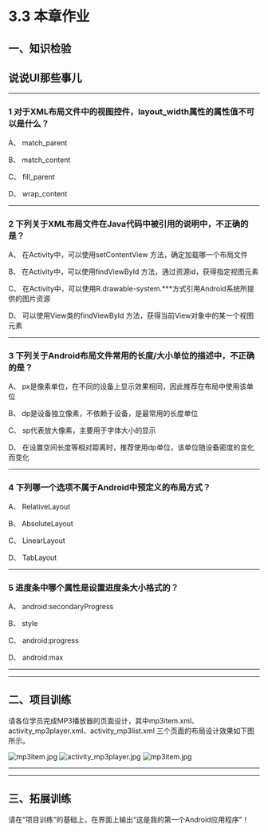 # 3.3 本章作业

## 一、知识检验

> 
## 说说UI那些事儿

----

### 1 对于XML布局文件中的视图控件，layout_width属性的属性值不可以是什么？

A、 match_parent

B、 match_content

C、 fill_parent

D、 wrap_content

----

### 2 下列关于XML布局文件在Java代码中被引用的说明中，不正确的是？

A、 在Activity中，可以使用setContentView 方法，确定加载哪一个布局文件

B、 在Activity中，可以使用findViewById 方法，通过资源id，获得指定视图元素

C、 在Activity中，可以使用R.drawable-system.\*\*\*方式引用Android系统所提供的图片资源

D、 可以使用View类的findViewById 方法，获得当前View对象中的某一个视图元素


----

### 3 下列关于Android布局文件常用的长度/大小单位的描述中，不正确的是？

A、 px是像素单位，在不同的设备上显示效果相同，因此推荐在布局中使用该单位

B、 dp是设备独立像素，不依赖于设备，是最常用的长度单位

C、 sp代表放大像素，主要用于字体大小的显示

D、 在设置空间长度等相对距离时，推荐使用dp单位，该单位随设备密度的变化而变化

----

### 4 下列哪一个选项不属于Android中预定义的布局方式？

A、 RelativeLayout

B、 AbsoluteLayout

C、 LinearLayout

D、 TabLayout

----

### 5 进度条中哪个属性是设置进度条大小格式的？

A、 android:secondaryProgress

B、 style

C、 android:progress

D、 android:max

----

----

## 二、项目训练

请各位学员完成MP3播放器的页面设计，其中mp3item.xml、activity_mp3player.xml、activity_mp3list.xml 三个页面的布局设计效果如下图所示。

![mp3item.jpg](/images/chapter3/mp3item.jpg)
![activity_mp3player.jpg](/images/chapter3/activity_mp3player.jpg)
![mp3item.jpg](/images/chapter3/mp3item.jpg)

----

----

## 三、拓展训练

请在“项目训练”的基础上，在界面上输出“这是我的第一个Android应用程序”！